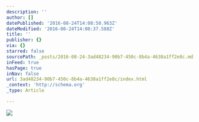 ```yaml
---
description: ''
author: []
datePublished: '2016-08-24T14:08:50.963Z'
dateModified: '2016-08-24T14:08:37.588Z'
title: ''
publisher: {}
via: {}
starred: false
sourcePath: _posts/2016-08-24-3ad48234-90b7-450c-8b4a-4638a1ff2e8c.md
inFeed: true
hasPage: true
inNav: false
url: 3ad48234-90b7-450c-8b4a-4638a1ff2e8c/index.html
_context: 'http://schema.org'
_type: Article

---
```

![](https://the-grid-user-content.s3-us-west-2.amazonaws.com/afc26eb1-729c-491f-bde3-d7db655e7901.jpg)
